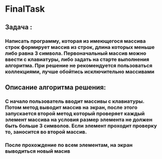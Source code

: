 # FinalTask
## Задача : 
### Написать программу, которая из имеющегося массива строк формирует массив из строк, длина которых меньше либо равна 3 символа. Первоначальный массив можно ввести с клавиатуры, либо задать на старте выполнения алгоритма. При решение не рекомендуется пользоваться коллекциями, лучше обойтись исключительно массивами
## Описание алгоритма решения:
### С начало пользователь вводит массивы с клавиатуры. Потом метод выводит массив на экран, после этого запускается второй метод который проверяет каждый элемент массива на условия размер элемента не должен быть больше 3 символов. Если элемент  проходит проверку то, заносится  во второй массив. 
### После прохождение по всем элементам, на экран выводиться новый масив 



